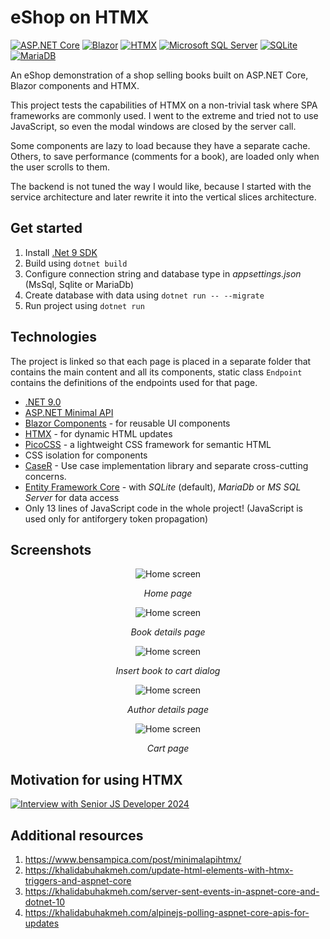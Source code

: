 # eShop on HTMX
[![ASP.NET Core](https://img.shields.io/badge/ASP.NET%20Core-5C2992.svg?logo=dotnet&logoColor=white)](#)
[![Blazor](https://img.shields.io/badge/Blazor-512BD4?logo=blazor&logoColor=fff)](#)
[![HTMX](https://img.shields.io/badge/HTMX-36C?logo=htmx&logoColor=fff)](#)
[![Microsoft SQL Server](https://custom-icon-badges.demolab.com/badge/Microsoft%20SQL%20Server-CC2927?logo=mssqlserver-white&logoColor=white)](#)
[![SQLite](https://img.shields.io/badge/SQLite-%2307405e.svg?logo=sqlite&logoColor=white)](#)
[![MariaDB](https://img.shields.io/badge/MariaDB-%2307405e.svg?logo=mariadb&logoColor=white)](#)

An eShop demonstration of a shop selling books built on ASP.NET Core, Blazor components and HTMX.

This project tests the capabilities of HTMX on a non-trivial task where SPA frameworks are commonly used.
I went to the extreme and tried not to use JavaScript, so even the modal windows are closed by the server call.

Some components are lazy to load because they have a separate cache. Others, to save performance (comments for a book), are loaded only when the user scrolls to them.

The backend is not tuned the way I would like, because I started with the service architecture and later rewrite it into the vertical slices architecture.

## Get started
1. Install [.Net 9 SDK](https://dotnet.microsoft.com/en-us/download/dotnet/9.0)
1. Build using `dotnet build`
1. Configure connection string and database type in _appsettings.json_ (MsSql, Sqlite or MariaDb)
1. Create database with data using `dotnet run -- --migrate`
1. Run project using `dotnet run`

## Technologies
The project is linked so that each page is placed in a separate folder that contains the main content and all its components,
static class `Endpoint` contains the definitions of the endpoints used for that page.

- [.NET 9.0](https://dotnet.microsoft.com/en-us/download/dotnet/9.0)
- [ASP.NET Minimal API](https://learn.microsoft.com/en-us/aspnet/core/fundamentals/minimal-apis?view=aspnetcore-9.0)
- [Blazor Components](https://learn.microsoft.com/en-us/aspnet/core/blazor/?view=aspnetcore-9.0) - for reusable UI components
- [HTMX](https://htmx.org/) - for dynamic HTML updates
- [PicoCSS](https://picocss.com/) - a lightweight CSS framework for semantic HTML
- CSS isolation for components
- [CaseR](https://github.com/harrison314/CaseR) - Use case implementation library and separate cross-cutting concerns.
- [Entity Framework Core](https://learn.microsoft.com/en-us/ef/core/) - with _SQLite_ (default), _MariaDb_ or _MS SQL Server_ for data access
- Only 13 lines of JavaScript code in the whole project! (JavaScript is used only for antiforgery token propagation)

## Screenshots

<div align="center">

![Home screen](doc/01-Home.jpeg)

*Home page*

![Home screen](doc/02-Book.jpeg)

*Book details page*

![Home screen](doc/03-Insert.jpeg)

*Insert book to cart dialog*

![Home screen](doc/04-Author.jpeg)

*Author details page*

![Home screen](doc/05-Cart.jpeg)

*Cart page*

</div>

## Motivation for using HTMX
[![Interview with Senior JS Developer 2024](https://img.youtube.com/vi/aWfYxg-Ypm4/0.jpg)](https://www.youtube.com/watch?v=aWfYxg-Ypm4)

## Additional resources
1. <https://www.bensampica.com/post/minimalapihtmx/>
1. <https://khalidabuhakmeh.com/update-html-elements-with-htmx-triggers-and-aspnet-core>
1. <https://khalidabuhakmeh.com/server-sent-events-in-aspnet-core-and-dotnet-10>
1. <https://khalidabuhakmeh.com/alpinejs-polling-aspnet-core-apis-for-updates>
